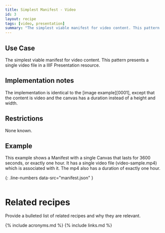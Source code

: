 ```yaml
---
title: Simplest Manifest - Video
id: 3
layout: recipe
tags: [video, presentation]
summary: "The simplest viable manifest for video content. This pattern presents a single video file in a IIIF Presentation resource."
---
```



## Use Case

The simplest viable manifest for video content. This pattern presents a single video file in a IIIF Presentation resource.

## Implementation notes

The implementation is identical to the [image example][0001], except that the content is video and the canvas has a duration instead of a height and width.

## Restrictions

None known.

## Example


This example shows a Manifest with a single Canvas that lasts for 3600 seconds, or exactly one hour. It has a single video file (video-sample.mp4) which is associated with it. The mp4 also has a duration of exactly one hour.

{: .line-numbers data-src="manifest.json" }
```json
```

# Related recipes

Provide a bulleted list of related recipes and why they are relevant.


{% include acronyms.md %}
{% include links.md %}

